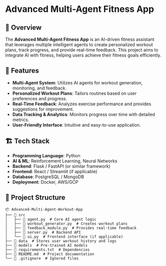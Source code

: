 # Advanced Multi-Agent Fitness App

## 📌 Overview
The **Advanced Multi-Agent Fitness App** is an AI-driven fitness assistant that leverages multiple intelligent agents to create personalized workout plans, track progress, and provide real-time feedback. This project aims to integrate AI with fitness, helping users achieve their fitness goals efficiently.

## 🚀 Features
- **Multi-Agent System**: Utilizes AI agents for workout generation, monitoring, and feedback.
- **Personalized Workout Plans**: Tailors routines based on user preferences and progress.
- **Real-Time Feedback**: Analyzes exercise performance and provides suggestions for improvement.
- **Data Tracking & Analytics**: Monitors progress over time with detailed metrics.
- **User-Friendly Interface**: Intuitive and easy-to-use application.

## 🏗️ Tech Stack
- **Programming Language**: Python
- **AI & ML**: Reinforcement Learning, Neural Networks
- **Backend**: Flask / FastAPI (or similar framework)
- **Frontend**: React / Streamlit (if applicable)
- **Database**: PostgreSQL / MongoDB
- **Deployment**: Docker, AWS/GCP

## 📂 Project Structure
```
📦 Advanced-Multi-Agent-Workout-App
├── 📁 src
│   ├── 📄 agent.py  # Core AI agent logic
│   ├── 📄 workout_generator.py  # Creates workout plans
│   ├── 📄 feedback_module.py  # Provides real-time feedback
│   ├── 📄 server.py  # Backend API
│   └── 📄 ui.py  # Frontend interface (if applicable)
├── 📁 data  # Stores user workout history and logs
├── 📁 models  # Pre-trained AI models
├── 📄 requirements.txt  # Dependencies
├── 📄 README.md  # Project documentation
└── 📄 .gitignore  # Ignored files
```
